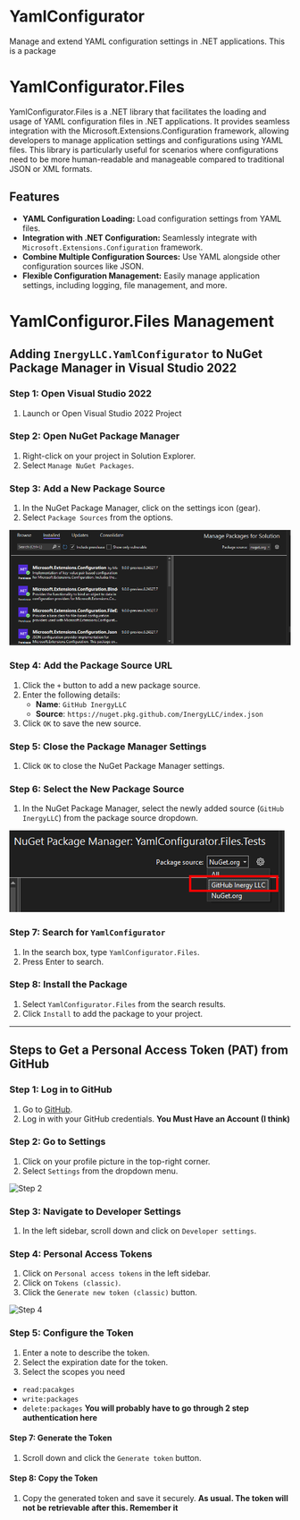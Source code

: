 # YamlConfigurator
Manage and extend YAML configuration settings in .NET applications.  This is a package

# YamlConfigurator.Files
YamlConfigurator.Files is a .NET library that facilitates the loading and usage of YAML configuration files in .NET applications. It provides seamless integration with the Microsoft.Extensions.Configuration framework, allowing developers to manage application settings and configurations using YAML files. This library is particularly useful for scenarios where configurations need to be more human-readable and manageable compared to traditional JSON or XML formats.

## Features
- **YAML Configuration Loading:** Load configuration settings from YAML files.
- **Integration with .NET Configuration:** Seamlessly integrate with `Microsoft.Extensions.Configuration` framework.
- **Combine Multiple Configuration Sources:** Use YAML alongside other configuration sources like JSON.
- **Flexible Configuration Management:** Easily manage application settings, including logging, file management, and more.

# YamlConfiguror.Files Management

## Adding `InergyLLC.YamlConfigurator` to NuGet Package Manager in Visual Studio 2022

### Step 1: Open Visual Studio 2022
1. Launch or Open Visual Studio 2022 Project

### Step 2: Open NuGet Package Manager
1. Right-click on your project in Solution Explorer.
2. Select `Manage NuGet Packages`.

### Step 3: Add a New Package Source
1. In the NuGet Package Manager, click on the settings icon (gear).
2. Select `Package Sources` from the options.

![Step 3](https://github.com/inergyllc/YamlConfigurator/blob/master/Resources/Nuget%20package%20manager%201.PNG)

### Step 4: Add the Package Source URL
1. Click the `+` button to add a new package source.
2. Enter the following details:
   - **Name**: `GitHub InergyLLC`
   - **Source**: `https://nuget.pkg.github.com/InergyLLC/index.json`
3. Click `OK` to save the new source.

### Step 5: Close the Package Manager Settings
1. Click `OK` to close the NuGet Package Manager settings.

### Step 6: Select the New Package Source
1. In the NuGet Package Manager, select the newly added source (`GitHub InergyLLC`) from the package source dropdown.

![Step 6](https://github.com/inergyllc/YamlConfigurator/blob/master/Resources/Nuget%20package%20manager%203.PNG)

### Step 7: Search for `YamlConfigurator`
1. In the search box, type `YamlConfigurator.Files`.
2. Press Enter to search.

### Step 8: Install the Package
1. Select `YamlConfigurator.Files` from the search results.
2. Click `Install` to add the package to your project.

---

## Steps to Get a Personal Access Token (PAT) from GitHub

### Step 1: Log in to GitHub
1. Go to [GitHub](https://github.com).
2. Log in with your GitHub credentials.
**You Must Have an Account (I think)**

### Step 2: Go to Settings
1. Click on your profile picture in the top-right corner.
2. Select `Settings` from the dropdown menu.

![Step 2](path/to/image10.png)

### Step 3: Navigate to Developer Settings
1. In the left sidebar, scroll down and click on `Developer settings`.

### Step 4: Personal Access Tokens
1. Click on `Personal access tokens` in the left sidebar.
2. Click on `Tokens (classic)`.
3. Click the `Generate new token (classic)` button.

![Step 4](path/to/image13.png)

### Step 5: Configure the Token
1. Enter a note to describe the token.
2. Select the expiration date for the token.
3. Select the scopes you need 
- `read:pacakges`
- `write:packages`
- `delete:packages`
**You will probably have to go through 2 step authentication here**

#### Step 7: Generate the Token
1. Scroll down and click the `Generate token` button.

#### Step 8: Copy the Token
1. Copy the generated token and save it securely.
**As usual.  The token will not be retrievable after this.  Remember it**

